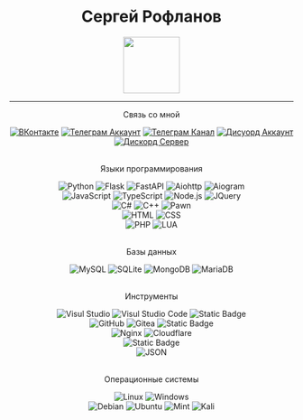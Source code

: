 <h1 align="center">Сергей Рофланов</h1>

<div id="header" align="center">
  <img src="https://stickerbase.ru/wp-content/uploads/2020/10/51563.png" width="100"/>
</div>
<hr>
<div id="badges1" align="center">
  <p>Связь со мной</p>
  <a href="https://vk.com/roflanovoff"><img alt="ВКонтакте" src="https://img.shields.io/badge/%D0%92%D0%9A%D0%BE%D0%BD%D1%82%D0%B0%D0%BA%D1%82%D0%B5-whiteblue?logo=VK&color=blue"></a>
  <a href="https://t.me/roflanovoff"><img alt="Телеграм Аккаунт" src="https://img.shields.io/badge/%D0%A2%D0%B5%D0%BB%D0%B5%D0%B3%D1%80%D0%B0%D0%BC-whiteblue?logo=telegram&logoColor=white&label=%D0%90%D0%BA%D0%BA%D0%B0%D1%83%D0%BD%D1%82&color=blue"></a>
  <a href="https://t.me/roflanov1"><img alt="Телеграм Канал" src="https://img.shields.io/badge/%D0%A2%D0%B5%D0%BB%D0%B5%D0%B3%D1%80%D0%B0%D0%BC-whiteblue?logo=telegram&logoColor=white&label=%D0%9A%D0%B0%D0%BD%D0%B0%D0%BB&color=blue"></a>
  <a href=""><img alt="Дисуорд Аккаунт" src="https://img.shields.io/badge/%D0%94%D0%B8%D1%81%D0%BA%D0%BE%D1%80%D0%B4-%237289da?logo=discord&logoColor=white&label=%D0%90%D0%BA%D0%BA%D0%B0%D1%83%D0%BD%D1%82&color=%237289da"></a>
  <a href=""><img alt="Дискорд Сервер" src="https://img.shields.io/badge/%D0%94%D0%B8%D1%81%D0%BA%D0%BE%D1%80%D0%B4-%237289da?logo=discord&logoColor=white&label=%D0%A1%D0%B5%D1%80%D0%B2%D0%B5%D1%80&color=%237289da"></a>
</div>
<br>
<div id="badges2" align="center">
  <p>Языки программирования</p>
  <img alt="Python" src="https://img.shields.io/badge/Python-%230048ba?logo=python&logoColor=white">
  <img alt="Flask" src="https://img.shields.io/badge/Flask-%23006dba?logo=flask&logoColor=white">
  <img alt="FastAPI" src="https://img.shields.io/badge/FastAPI-%23006dba?logo=fastapi&logoColor=white">
  <img alt="Aiohttp" src="https://img.shields.io/badge/Aiohttp-%23006dba?logo=aiohttp&logoColor=white">
  <img alt="Aiogram" src="https://img.shields.io/badge/Aiogram-%23006dba?logo=telegram&logoColor=white">
  <br>
  <img alt="JavaScript" src="https://img.shields.io/badge/Javascript-F7DF1E?logo=javascript&logoColor=white">
  <img alt="TypeScript" src="https://img.shields.io/badge/Typescript-3178C6?logo=typescript&logoColor=white">
  <img alt="Node.js" src="https://img.shields.io/badge/Node.js-3178C69?logo=node.js&logoColor=white">
  <img alt="JQuery" src="https://img.shields.io/badge/JQuery-0769AD?logo=jquery&logoColor=white">
  <br>
  <img alt="C#" src="https://img.shields.io/badge/C%23-9900bf?logo=C%23&logoColor=white">
  <img alt="C++" src="https://img.shields.io/badge/C++-0036bf?logo=C%2B%2B&logoColor=white">
  <img alt="Pawn" src="https://img.shields.io/badge/Pawn-fad169?logo=pawn&logoColor=white">
  <br>
  <img alt="HTML" src="https://img.shields.io/badge/HTML-orange?logo=html5&logoColor=white">
  <img alt="CSS" src="https://img.shields.io/badge/CSS-006be5?logo=css3&logoColor=white">
  <br>
  <img alt="PHP" src="https://img.shields.io/badge/PHP-8669fa?logo=php&logoColor=white">
  <img alt="LUA" src="https://img.shields.io/badge/Lua-0036bf?logo=lua&logoColor=white">
  <br>
  <br>
  <p>Базы данных</p>
  <img alt="MySQL" src="https://img.shields.io/badge/MySQL-0059bf?logo=mysql&logoColor=white">
  <img alt="SQLite" src="https://img.shields.io/badge/SQLite-0070f0?logo=sqlite&logoColor=white">
  <img alt="MongoDB" src="https://img.shields.io/badge/MongoDB-009e4a?logo=mongodb&logoColor=white">
  <img alt="MariaDB" src="https://img.shields.io/badge/MariaDB-7f3500?logo=mariadb&logoColor=white">
  <br>
  <br>
  <p>Инструменты</p>
  <img alt="Visul Studio" src="https://img.shields.io/badge/Visual%20Studio-%235C2D91?logo=visualstudio&logoColor=white">
  <img alt="Visul Studio Code" src="https://img.shields.io/badge/Visual%20Studio%20Code-%23007ACC?logo=visualstudiocode&logoColor=white">
  <img alt="Static Badge" src="https://img.shields.io/badge/Sublime%20Text-%23FF9800?logo=sublimetext&logoColor=white">
  <br>
  <img alt="GitHub" src="https://img.shields.io/badge/GitHub-%23181717?logo=github&logoColor=white">
  <img alt="Gitea" src="https://img.shields.io/badge/Gitea-%23609926?logo=Gitea&logoColor=white">
  <img alt="Static Badge" src="https://img.shields.io/badge/Git-%23F05032?logo=Git&logoColor=white">
  <br>
  <img alt="Nginx" src="https://img.shields.io/badge/Nginx-darkgreen?logo=nginx&logoColor=white">
  <img alt="Cloudflare" src="https://img.shields.io/badge/Cloudflare-%23F38020?logo=cloudflare&logoColor=white">
  <br>
  <img alt="Static Badge" src="https://img.shields.io/badge/phpMyAdmin-%236C78AF?logo=phpMyAdmin&logoColor=white">
  <br>
  <img alt="JSON" src="https://img.shields.io/badge/JSON-%23000000?logo=json&logoColor=white">
  <br>
  <br>
  <p>Операционные системы</p>
  <img alt="Linux" src="https://img.shields.io/badge/Linux-black?logo=linux&logoColor=white">
  <img alt="Windows" src="https://img.shields.io/badge/Windows-%23007bd4?logo=windows10&logoColor=white">
  <br>
  <img alt="Debian" src="https://img.shields.io/badge/Debian-A81D33?logo=debian&logoColor=white">
  <img alt="Ubuntu" src="https://img.shields.io/badge/Ubuntu-E95420?logo=ubuntu&logoColor=white">
  <img alt="Mint" src="https://img.shields.io/badge/Mint-87CF3E?logo=linuxmint&logoColor=white">
  <img alt="Kali" src="https://img.shields.io/badge/Kali-3643bf?logo=kalilinux&logoColor=white">
</div>
